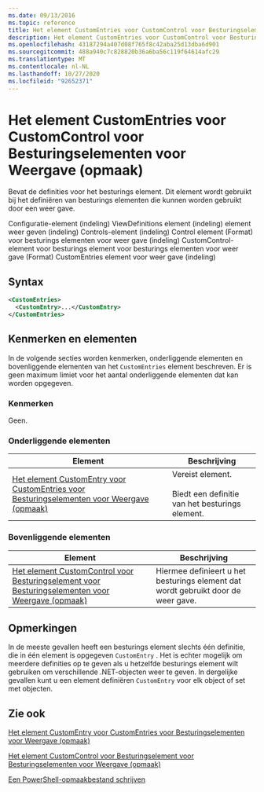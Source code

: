 ```yaml
---
ms.date: 09/13/2016
ms.topic: reference
title: Het element CustomEntries voor CustomControl voor Besturingselementen voor Weergave (opmaak)
description: Het element CustomEntries voor CustomControl voor Besturingselementen voor Weergave (opmaak)
ms.openlocfilehash: 43187294a407d08f765f8c42aba25d13dba6d901
ms.sourcegitcommit: 488a940c7c828820b36a6ba56c119f64614afc29
ms.translationtype: MT
ms.contentlocale: nl-NL
ms.lasthandoff: 10/27/2020
ms.locfileid: "92652371"
---
```

# <a name="customentries-element-for-customcontrol-for-controls-for-view-format"></a>Het element CustomEntries voor CustomControl voor Besturingselementen voor Weergave (opmaak)

Bevat de definities voor het besturings element. Dit element wordt gebruikt bij het definiëren van besturings elementen die kunnen worden gebruikt door een weer gave.

Configuratie-element (indeling) ViewDefinitions element (indeling) element weer geven (indeling) Controls-element (indeling) Control element (Format) voor besturings elementen voor weer gave (indeling) CustomControl-element voor besturings element voor besturings elementen voor weer gave (Format) CustomEntries element voor weer gave (indeling)

## <a name="syntax"></a>Syntax

```xml
<CustomEntries>
  <CustomEntry>...</CustomEntry>
</CustomEntries>
```

## <a name="attributes-and-elements"></a>Kenmerken en elementen

In de volgende secties worden kenmerken, onderliggende elementen en bovenliggende elementen van het `CustomEntries` element beschreven. Er is geen maximum limiet voor het aantal onderliggende elementen dat kan worden opgegeven.

### <a name="attributes"></a>Kenmerken

Geen.

### <a name="child-elements"></a>Onderliggende elementen

|Element|Beschrijving|
|-------------|-----------------|
|[Het element CustomEntry voor CustomEntries voor Besturingselementen voor Weergave (opmaak)](./customentry-element-for-customentries-for-controls-for-view-format.md)|Vereist element.<br /><br /> Biedt een definitie van het besturings element.|

### <a name="parent-elements"></a>Bovenliggende elementen

|Element|Beschrijving|
|-------------|-----------------|
|[Het element CustomControl voor Besturingselement voor Besturingselementen voor Weergave (opmaak)](./customcontrol-element-for-control-for-controls-for-view-format.md)|Hiermee definieert u het besturings element dat wordt gebruikt door de weer gave.|

## <a name="remarks"></a>Opmerkingen

In de meeste gevallen heeft een besturings element slechts één definitie, die in één element is opgegeven `CustomEntry` . Het is echter mogelijk om meerdere definities op te geven als u hetzelfde besturings element wilt gebruiken om verschillende .NET-objecten weer te geven. In dergelijke gevallen kunt u een element definiëren `CustomEntry` voor elk object of set met objecten.

## <a name="see-also"></a>Zie ook

[Het element CustomEntry voor CustomEntries voor Besturingselementen voor Weergave (opmaak)](./customentry-element-for-customentries-for-controls-for-view-format.md)

[Het element CustomControl voor Besturingselement voor Besturingselementen voor Weergave (opmaak)](./customcontrol-element-for-control-for-controls-for-view-format.md)

[Een PowerShell-opmaakbestand schrijven](./writing-a-powershell-formatting-file.md)
